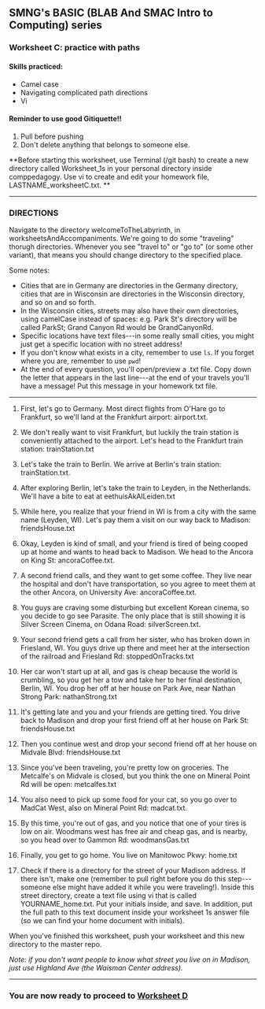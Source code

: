 ## SMNG's BASIC (BLAB And SMAC Intro to Computing) series
### Worksheet C: practice with paths
 
#### Skills practiced: 
* Camel case
* Navigating complicated path directions
* Vi

#### Reminder to use good Gitiquette!! 
1. Pull before pushing
2. Don't delete anything that belongs to someone else. 

**Before starting this worksheet, use Terminal (/git bash) to create a new directory called Worksheet_1s in your personal directory inside comppedagogy. Use vi to create and edit your homework file, LASTNAME_worksheetC.txt. **
 
-------------
### DIRECTIONS 
Navigate to the directory welcomeToTheLabyrinth, in worksheetsAndAccompaniments. We're going to do some "traveling" thorugh directories. Whenever you see "travel to" or "go to" (or some other variant), that means you should change directory to the specified place. 

Some notes: 
* Cities that are in Germany are directories in the Germany directory, cities that are in Wisconsin are directories in the Wisconsin directory, and so on and so forth. 
* In the Wisconsin cities, streets may also have their own directories, using camelCase instead of spaces: e.g. Park St's directory will be called ParkSt; Grand Canyon Rd would be GrandCanyonRd. 
* Specific locations have text files---in some really small cities, you might just get a specific location with no street address! 
* If you don't know what exists in a city, remember to use `ls`. If you forget where you are, remember to use `pwd`! 
* At the end of every question, you'll open/preview a .txt file. Copy down the letter that appears in the last line---at the end of your travels you'll have a message! Put this message in your homework txt file. 
-------------

1. First, let's go to Germany. Most direct flights from O'Hare go to Frankfurt, so we'll land at the Frankfurt airport: airport.txt.  

2. We don't really want to visit Frankfurt, but luckily the train station is conveniently attached to the airport. Let's head to the Frankfurt train station: trainStation.txt

3. Let's take the train to Berlin. We arrive at Berlin's train station: trainStation.txt. 

4. After exploring Berlin, let's take the train to Leyden, in the Netherlands. We'll have a bite to eat at eethuisAkAlLeiden.txt

5. While here, you realize that your friend in WI is from a city with the same name (Leyden, WI). Let's pay them a visit on our way back to Madison: friendsHouse.txt

6. Okay, Leyden is kind of small, and your friend is tired of being cooped up at home and wants to head back to Madison. We head to the Ancora on King St: ancoraCoffee.txt. 

7. A second friend calls, and they want to get some coffee. They live near the hospital and don't have transportation, so you agree to meet them at the other Ancora, on University Ave: ancoraCoffee.txt. 

8. You guys are craving some disturbing but excellent Korean cinema, so you decide to go see Parasite. The only place that is still showing it is Silver Screen Cinema, on Odana Road: silverScreen.txt. 

9. Your second friend gets a call from her sister, who has broken down in Friesland, WI. You guys drive up there and meet her at the intersection of the railroad and Friesland Rd: stoppedOnTracks.txt

10. Her car won't start up at all, and gas is cheap because the world is crumbling, so you get her a tow and take her to her final destination, Berlin, WI. You drop her off at her house on Park Ave, near Nathan Strong Park: nathanStrong.txt

11. It's getting late and you and your friends are getting tired. You drive back to Madison and drop your first friend off at her house on Park St: friendsHouse.txt

12. Then you continue west and drop your second friend off at her house on Midvale Blvd: friendsHouse.txt

13. Since you've been traveling, you're pretty low on groceries. The Metcalfe's on Midvale is closed, but you think the one on Mineral Point Rd will be open: metcalfes.txt

14. You also need to pick up some food for your cat, so you go over to MadCat West, also on Mineral Point Rd: madcat.txt. 

15. By this time, you're out of gas, and you notice that one of your tires is low on air. Woodmans west has free air and cheap gas, and is nearby, so you head over to Gammon Rd: woodmansGas.txt

16. Finally, you get to go home. You live on Manitowoc Pkwy: home.txt

17. Check if there is a directory for the street of your Madison address. If there isn't, make one (remember to pull right before you do this step---someone else might have added it while you were traveling!). Inside this street directory, create a text file using vi that is called YOURNAME_home.txt. Put your initials inside, and save. In addition, put the full path to this text document inside your worksheet 1s answer file (so we can find your home document with initials). 

When you've finished this worksheet, push your worksheet and this new directory to the master repo. 

*Note: if you don't want people to know what street you live on in Madison, just use Highland Ave (the Waisman Center address).*

--------------
### You are now ready to proceed to [Worksheet D](http://github.com/blab-lab/comppedagogy/blob/master/startHere/worksheetD.md)
